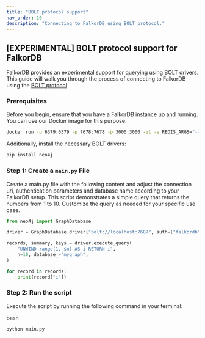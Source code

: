 ```yaml
---
title: "BOLT protocol support"
nav_order: 10
description: "Connecting to FalkorDB using BOLT protocol."
---
```


## [EXPERIMENTAL] BOLT protocol support for FalkorDB 

FalkorDB provides an experimental support for querying using BOLT drivers.
This guide will walk you through the process of connecting to FalkorDB using the [BOLT protocol](https://en.wikipedia.org/wiki/Bolt_(network_protocol))

### Prerequisites

Before you begin, ensure that you have a FalkorDB instance up and running.
You can use our Docker image for this purpose.

```bash
docker run -p 6379:6379 -p 7678:7678 -p 3000:3000 -it -e REDIS_ARGS="--requirepass falkordb" -e FALKORDB_ARGS="BOLT_PORT 7678" --rm falkordb/falkordb:edge
```

Additionally, install the necessary BOLT drivers:

```bash
pip install neo4j
```

### Step 1: Create a `main.py` File

Create a main.py file with the following content and adjust the connection uri, authentication parameters and database name according to your FalkorDB setup. This script demonstrates a simple query that returns the numbers from 1 to 10. Customize the query as needed for your specific use case.

```python
from neo4j import GraphDatabase

driver = GraphDatabase.driver("bolt://localhost:7687", auth=("falkordb", ""))

records, summary, keys = driver.execute_query(
    "UNWIND range(1, $n) AS i RETURN i",
    n=10, database_="mygraph",
)

for record in records:
    print(record["i"])
```

### Step 2: Run the script

Execute the script by running the following command in your terminal:

bash
```bash
python main.py
```
